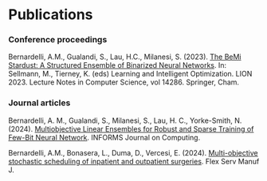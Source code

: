 # Publications

### Conference proceedings

Bernardelli, A.M., Gualandi, S., Lau, H.C., Milanesi, S. (2023). [The BeMi Stardust: A Structured Ensemble of Binarized Neural Networks](https://link.springer.com/chapter/10.1007/978-3-031-44505-7_30). In: Sellmann, M., Tierney, K. (eds) Learning and Intelligent Optimization. LION 2023. Lecture Notes in Computer Science, vol 14286. Springer, Cham.

### Journal articles

Bernardelli, A. M., Gualandi, S., Milanesi, S., Lau, H. C., Yorke-Smith, N. (2024). [Multiobjective Linear Ensembles for Robust and Sparse Training of Few-Bit Neural Network](https://pubsonline.informs.org/doi/abs/10.1287/ijoc.2023.0281). INFORMS Journal on Computing.

Bernardelli, A.M., Bonasera, L., Duma, D., Vercesi, E. (2024). [Multi-objective stochastic scheduling of inpatient and outpatient surgeries](https://link.springer.com/article/10.1007/s10696-024-09542-0). Flex Serv Manuf J.
<!--- **Journal articles** --->
<!--- INN on IJOC bla bla [github repository with the code](https://github.com/AmbrogioMB/INN_IJOC) --->
